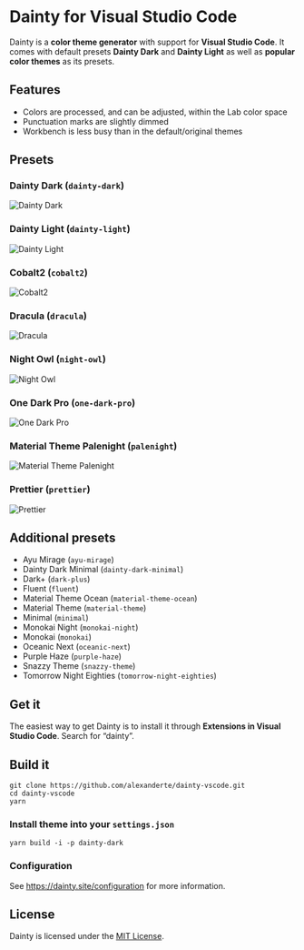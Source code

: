 # Dainty for Visual Studio Code

Dainty is a **color theme generator** with support for **Visual Studio Code**. It comes with default presets **Dainty Dark** and **Dainty Light** as well as **popular color themes** as its presets.

## Features

- Colors are processed, and can be adjusted, within the Lab color space
- Punctuation marks are slightly dimmed
- Workbench is less busy than in the default/original themes

## Presets

### Dainty Dark (`dainty-dark`)

![Dainty Dark](assets/vscode-dainty-dark.png)

### Dainty Light (`dainty-light`)

![Dainty Light](assets/vscode-dainty-light.png)

### Cobalt2 (`cobalt2`)

![Cobalt2](assets/vscode-cobalt2.png)

### Dracula (`dracula`)

![Dracula](assets/vscode-dracula.png)

### Night Owl (`night-owl`)

![Night Owl](assets/vscode-night-owl.png)

### One Dark Pro (`one-dark-pro`)

![One Dark Pro](assets/vscode-one-dark-pro.png)

### Material Theme Palenight (`palenight`)

![Material Theme Palenight](assets/vscode-material-theme-palenight.png)

### Prettier (`prettier`)

![Prettier](assets/vscode-prettier.png)

## Additional presets

- Ayu Mirage (`ayu-mirage`)
- Dainty Dark Minimal (`dainty-dark-minimal`)
- Dark+ (`dark-plus`)
- Fluent (`fluent`)
- Material Theme Ocean (`material-theme-ocean`)
- Material Theme (`material-theme`)
- Minimal (`minimal`)
- Monokai Night (`monokai-night`)
- Monokai (`monokai`)
- Oceanic Next (`oceanic-next`)
- Purple Haze (`purple-haze`)
- Snazzy Theme (`snazzy-theme`)
- Tomorrow Night Eighties (`tomorrow-night-eighties`)

## Get it

The easiest way to get Dainty is to install it through **Extensions in Visual Studio Code**. Search for “dainty”.

## Build it

    git clone https://github.com/alexanderte/dainty-vscode.git
    cd dainty-vscode
    yarn

### Install theme into your `settings.json`

    yarn build -i -p dainty-dark

### Configuration

See https://dainty.site/configuration for more information.

## License

Dainty is licensed under the [MIT License](https://github.com/alexanderte/dainty-vscode/blob/master/license.md).
